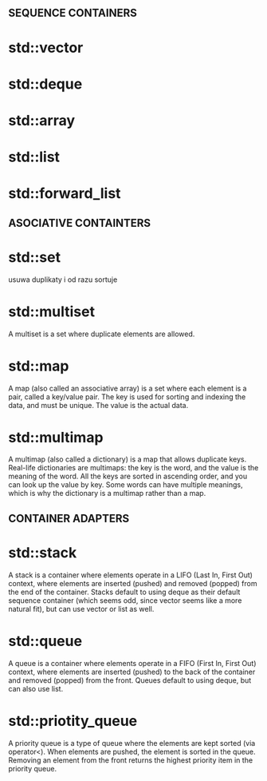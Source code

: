 ## SEQUENCE CONTAINERS

# std::vector

# std::deque

# std::array

# std::list

# std::forward_list

## ASOCIATIVE CONTAINTERS

# std::set

usuwa duplikaty i od razu sortuje

# std::multiset

A multiset is a set where duplicate elements are allowed.

# std::map

A map (also called an associative array) is a set where each element is a pair, called a key/value pair. The key is used for sorting and indexing the data, and must be unique. The value is the actual data.

# std::multimap 

A multimap (also called a dictionary) is a map that allows duplicate keys. Real-life dictionaries are multimaps: the key is the word, and the value is the meaning of the word. All the keys are sorted in ascending order, and you can look up the value by key. Some words can have multiple meanings, which is why the dictionary is a multimap rather than a map.

## CONTAINER ADAPTERS

# std::stack

A stack is a container where elements operate in a LIFO (Last In, First Out) context, where elements are inserted (pushed) and removed (popped) from the end of the container. Stacks default to using deque as their default sequence container (which seems odd, since vector seems like a more natural fit), but can use vector or list as well.

# std::queue

A queue is a container where elements operate in a FIFO (First In, First Out) context, where elements are inserted (pushed) to the back of the container and removed (popped) from the front. Queues default to using deque, but can also use list.

# std::priotity_queue

A priority queue is a type of queue where the elements are kept sorted (via operator<). When elements are pushed, the element is sorted in the queue. Removing an element from the front returns the highest priority item in the priority queue.

